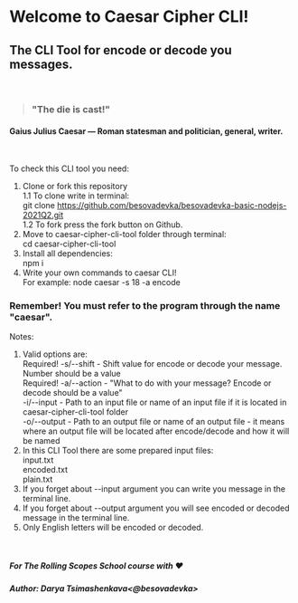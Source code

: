 # Welcome to Caesar Cipher CLI!
## The CLI Tool for encode or decode you messages.   
&nbsp;
> ### "The die is cast!"  

#### Gaius Julius Caesar — Roman statesman and politician, general, writer.  
&nbsp;  

To check this CLI tool you need:  

1. Clone or fork this repository  
1.1 To clone write in terminal:  
git clone https://github.com/besovadevka/besovadevka-basic-nodejs-2021Q2.git  
1.2 To fork press the fork button on Github.  
2. Move to caesar-cipher-cli-tool folder through terminal:  
cd caesar-cipher-cli-tool  
3. Install all dependencies:  
npm i  
4. Write your own commands to caesar CLI!  
For example: node caesar -s 18 -a encode  

### Remember! You must refer to the program through the name "caesar".  

Notes:
1. Valid options are:  
Required! -s/--shift - Shift value for encode or decode your message. Number should be a value  
Required! -a/--action - "What to do with your message? Encode or decode should be a value"  
-i/--input - Path to an input file or name of an input file if it is located in caesar-cipher-cli-tool folder  
-o/--output - Path to an output file or name of an output file - it means where an output file will be located after encode/decode and how it will be named  
2. In this CLI Tool there are some prepared input files:  
input.txt  
encoded.txt  
plain.txt  
3. If you forget about --input argument you can write you message in the terminal line.
4. If you forget about --output argument you will see encoded or decoded message in the terminal line.
5. Only English letters will be encoded or decoded.  

&nbsp;
##### For The Rolling Scopes School course with ♥
##### Author: Darya Tsimashenkava<@besovadevka>
